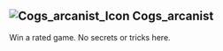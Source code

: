 ## ![Cogs_arcanist_Icon](https://raw.githubusercontent.com/1IlIl/wikidata/main/achievement_icons/Cogs_arcanist.png) Cogs_arcanist





Win a rated game. No secrets or tricks here.

